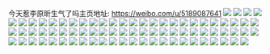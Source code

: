 今天惹李原昕生气了吗主页地址: https://weibo.com/u/5189087641 
![](https://wx4.sinaimg.cn/mw2000/005FaSJXly1h96o6u1qs7j31400u0jxy.jpg) 
![](https://wx4.sinaimg.cn/mw2000/005FaSJXly1h96o6ubmp7j31400u0q8z.jpg) 
![](https://wx4.sinaimg.cn/mw2000/005FaSJXly1h96o6te2xdj31400u045a.jpg) 
![](https://wx4.sinaimg.cn/mw2000/005FaSJXly1h96o6tr3xlj31400u0jxl.jpg) 
![](https://wx4.sinaimg.cn/mw2000/005FaSJXly1h96oa0ymvyj30u00ykjy6.jpg) 
![](https://wx4.sinaimg.cn/mw2000/005FaSJXly1h96o6un8y0j31400u07at.jpg) 
![](https://wx4.sinaimg.cn/mw2000/005FaSJXly1h84twj0zc4j30u011cdnb.jpg) 
![](https://wx4.sinaimg.cn/mw2000/005FaSJXly1h84twjbwvxj30u0124k03.jpg) 
![](https://wx4.sinaimg.cn/mw2000/005FaSJXly1h84twjmkq8j30u0126qbk.jpg) 
![](https://wx4.sinaimg.cn/mw2000/005FaSJXly1h7rpjhf11yj31400u0dsv.jpg) 
![](https://wx4.sinaimg.cn/mw2000/005FaSJXly1h7rpji4ogfj30u01viqjr.jpg) 
![](https://wx4.sinaimg.cn/mw2000/005FaSJXly1h7rpjginl1j30u00y8n5k.jpg) 
![](https://wx4.sinaimg.cn/mw2000/005FaSJXly1h7rpjiigg1j31400u0tdk.jpg) 
![](https://wx4.sinaimg.cn/mw2000/005FaSJXly1h7rpjjj4sqj30hs0hs752.jpg) 
![](https://wx4.sinaimg.cn/mw2000/005FaSJXly1h7rpjg6ks4j316k0rvtfw.jpg) 
![](https://wx4.sinaimg.cn/mw2000/005FaSJXly1h7rpjgxc4gj30yl0ou47a.jpg) 
![](https://wx4.sinaimg.cn/mw2000/005FaSJXly1h7rpjix0jvj30u00u4wl5.jpg) 
![](https://wx4.sinaimg.cn/mw2000/005FaSJXly1h7rpjj71qoj315o0rvwjp.jpg) 
![](https://wx4.sinaimg.cn/mw2000/005FaSJXly1h715c5je0xj30ju0nldj6.jpg) 
![](https://wx4.sinaimg.cn/mw2000/005FaSJXly1h6wvmhd9q9j30qo0zk0uu.jpg) 
![](https://wx4.sinaimg.cn/mw2000/005FaSJXly1h6wvmhn5edj30qo0zkwk6.jpg) 
![](https://wx4.sinaimg.cn/mw2000/005FaSJXly1h6wvmh3fhcj30qo0zkq8n.jpg) 
![](https://wx4.sinaimg.cn/mw2000/005FaSJXly1h6wvmhyvc6j30qo0zkn1z.jpg) 
![](https://wx4.sinaimg.cn/mw2000/005FaSJXly1h6opuq7v0wj31ec2314q7.jpg) 
![](https://wx4.sinaimg.cn/mw2000/005FaSJXly1h6opuppdphj31o921y1kx.jpg) 
![](https://wx4.sinaimg.cn/mw2000/005FaSJXly1h6opuqo46aj31in1zptyt.jpg) 
![](https://wx4.sinaimg.cn/mw2000/005FaSJXly1h6kaornjw1j30qo0zk0u9.jpg) 
![](https://wx4.sinaimg.cn/mw2000/005FaSJXly1h6kaor73cwj30qh0vv75f.jpg) 
![](https://wx4.sinaimg.cn/mw2000/005FaSJXly1h6kaosm0q6j30qo0zkta4.jpg) 
![](https://wx4.sinaimg.cn/mw2000/005FaSJXly1h6kaotvq83j30qo0zk7ct.jpg) 
![](https://wx4.sinaimg.cn/mw2000/005FaSJXly1h6b132er6rj30qo0zktcw.jpg) 
![](https://wx4.sinaimg.cn/mw2000/005FaSJXly1h6b133arnqj30u0140do3.jpg) 
![](https://wx4.sinaimg.cn/mw2000/005FaSJXly1h6b131u0kxj30qo0zkaea.jpg) 
![](https://wx4.sinaimg.cn/mw2000/005FaSJXly1h6b134116cj30u018qgnx.jpg) 
![](https://wx4.sinaimg.cn/mw2000/005FaSJXly1h6b135mgdsj30u014076v.jpg) 
![](https://wx4.sinaimg.cn/mw2000/005FaSJXly1h6b13046wkj30u018ujzu.jpg) 
![](https://wx4.sinaimg.cn/mw2000/005FaSJXly1h6b130p25nj30qo0zkt9v.jpg) 
![](https://wx4.sinaimg.cn/mw2000/005FaSJXly1h6b134seflj30u014076t.jpg) 
![](https://wx4.sinaimg.cn/mw2000/005FaSJXly1h6b1318lo6j30qo0zk0tv.jpg) 
![](https://wx4.sinaimg.cn/mw2000/005FaSJXly1h69x73veazj30qo0zktab.jpg) 
![](https://wx4.sinaimg.cn/mw2000/005FaSJXly1h69x74jcofj30qo0zk760.jpg) 
![](https://wx4.sinaimg.cn/mw2000/005FaSJXly1h69x757w14j30qo0zkgqo.jpg) 
![](https://wx4.sinaimg.cn/mw2000/005FaSJXly1h69x738w8zj30u016iq4l.jpg) 
![](https://wx4.sinaimg.cn/mw2000/005FaSJXly1h69x7684ioj30u0140taj.jpg) 
![](https://wx4.sinaimg.cn/mw2000/005FaSJXly1h69x77csbej30u015yaha.jpg) 
![](https://wx4.sinaimg.cn/mw2000/005FaSJXly1h2wbw9qibqj31s02dce81.jpg) 
![](https://wx4.sinaimg.cn/mw2000/005FaSJXly1h2wbwadlzhj31s02dce81.jpg) 
![](https://wx4.sinaimg.cn/mw2000/005FaSJXly1h109ty7y9kj30n00uigpq.jpg) 
![](https://wx4.sinaimg.cn/mw2000/005FaSJXly1h109tyjdeyj30n00ugdja.jpg) 
![](https://wx4.sinaimg.cn/mw2000/005FaSJXly1h109tyy822j30u0140gro.jpg) 
![](https://wx4.sinaimg.cn/mw2000/005FaSJXly1h0pgomookhj30u00x4n3j.jpg) 
![](https://wx4.sinaimg.cn/mw2000/005FaSJXly1h0pgon3il7j30u00yk0z3.jpg) 
![](https://wx4.sinaimg.cn/mw2000/005FaSJXly1h0pgong49dj30u00w8n3d.jpg) 
![](https://wx4.sinaimg.cn/mw2000/005FaSJXly1h00j93qsrsj308c08c0sv.jpg) 
![](https://wx4.sinaimg.cn/mw2000/005FaSJXly1gzvi8aday1j30n00mvgpf.jpg) 
![](https://wx4.sinaimg.cn/mw2000/005FaSJXly1gzvi8a43imj3098098q2t.jpg) 
![](https://wx4.sinaimg.cn/mw2000/005FaSJXly1gxfz16miqjj30gi0sg0uw.jpg) 
![](https://wx4.sinaimg.cn/mw2000/005FaSJXly1gxfz16xdvjj30u0140q8x.jpg) 
![](https://wx4.sinaimg.cn/mw2000/005FaSJXly1gxfz15sfd2j30u0140agt.jpg) 
![](https://wx4.sinaimg.cn/mw2000/005FaSJXly1gx6nnbnqzfj30u01csjzl.jpg) 
![](https://wx4.sinaimg.cn/mw2000/005FaSJXly1gx6nnbanizj31sc0ms477.jpg) 
![](https://wx4.sinaimg.cn/mw2000/005FaSJXly1gx6nncwhl8j30u0140tfa.jpg) 
![](https://wx4.sinaimg.cn/mw2000/005FaSJXly1gurzhhno0ij62dc1s0kjl02.jpg) 
![](https://wx4.sinaimg.cn/mw2000/005FaSJXly1gurzhez66ij317r1mce1z.jpg) 
![](https://wx4.sinaimg.cn/mw2000/005FaSJXly1gurzhke089j61s02dcu0x02.jpg) 
![](https://wx4.sinaimg.cn/mw2000/005FaSJXly1gurzhp0h7lj62dc1s0hdu02.jpg) 
![](https://wx4.sinaimg.cn/mw2000/005FaSJXly1gurzhtpf0wj62c02c0e8202.jpg) 
![](https://wx4.sinaimg.cn/mw2000/005FaSJXly1gurzhxve85j62c02c0e8202.jpg) 
![](https://wx4.sinaimg.cn/mw2000/005FaSJXly1gurzi14n2nj61pn1x3x6p02.jpg) 
![](https://wx4.sinaimg.cn/mw2000/005FaSJXly1gurzi45pptj61j21rsnpd02.jpg) 
![](https://wx4.sinaimg.cn/mw2000/005FaSJXly1gurzi5fuupj60xc1qg4n102.jpg) 
![](https://wx4.sinaimg.cn/mw2000/005FaSJXly1grj5h9gx9fj30u00v1dml.jpg) 
![](https://wx4.sinaimg.cn/mw2000/005FaSJXly1grj5h9318uj30u0140qap.jpg) 
![](https://wx4.sinaimg.cn/mw2000/005FaSJXly1grj5h9ye37j31400u0dj1.jpg) 
![](https://wx4.sinaimg.cn/mw2000/005FaSJXly1grj5haen7pj30u019i7bc.jpg) 
![](https://wx4.sinaimg.cn/mw2000/005FaSJXly1grb18xkja2j30u0166tj2.jpg) 
![](https://wx4.sinaimg.cn/mw2000/005FaSJXly1grb18wjeu3j30u014p126.jpg) 
![](https://wx4.sinaimg.cn/mw2000/005FaSJXly1grb18y5oi6j30u014p7e2.jpg) 
